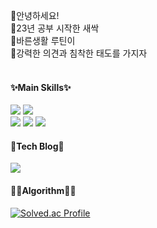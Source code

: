  👏안녕하세요!  
 🌱23년 공부 시작한 새싹  
 🐸바른생활 루틴이  
 💪강력한 의견과 침착한 태도를 가지자  
<br/>

  #### ✨Main Skills✨
  <img src="https://img.shields.io/badge/Javascript-F7DF1E?style=for-the-badge&logo=javascript&logoColor=FFFFFF"/> <img src="https://img.shields.io/badge/Typescript-3178C6?style=for-the-badge&logo=typescript&logoColor=FFFFFF"/>  
  <img src="https://img.shields.io/badge/React-61DAFB?style=for-the-badge&logo=React&logoColor=FFFFFF"/> <img src="https://img.shields.io/badge/Next.js-000000?style=for-the-badge&logo=Next.js&logoColor=FFFFFF"/>
  <img src="https://img.shields.io/badge/Tailwindcss-06B6D4?style=for-the-badge&logo=Tailwindcss&logoColor=FFFFFF"/>
  <br/>
  
  #### 📖Tech Blog📖
 <a  href="https://lurgi.tistory.com/"><img src="https://img.shields.io/badge/Tistory-EC5826?style=for-the-badge&logo=Tistory&logoColor=FFFFFF"/></a>
<br/>
  
  #### ✍🏻Algorithm✍🏻
  [![Solved.ac Profile](http://mazassumnida.wtf/api/v2/generate_badge?boj=wahoo9040)](https://solved.ac/wahoo9040/)
  

<!--
**lurgi/lurgi** is a ✨ _special_ ✨ repository because its `README.md` (this file) appears on your GitHub profile.

Here are some ideas to get you started:

- 🔭 I’m currently working on ...
- 🌱 I’m currently learning ...
- 👯 I’m looking to collaborate on ...
- 🤔 I’m looking for help with ...
- 💬 Ask me about ...
- 📫 How to reach me: ...
- 😄 Pronouns: ...
- ⚡ Fun fact: ...
-->
